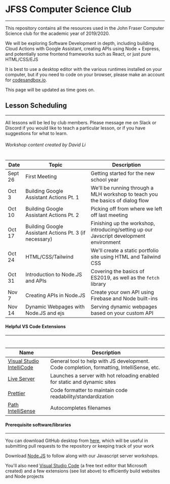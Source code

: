 # JFSS Computer Science Club
---
This repository contains all the resources used in the John Fraser Computer Science club for the academic year of 2019/2020. 

We will be exploring Software Development in depth, including building Cloud Actions with Google Assistant, creating APIs using Node + Express, and potentially some frontend frameworks such as React, or just pure HTML/CSS/EJS

It is best to use a desktop editor with the various runtimes installed on your computer, but if you need to code on your browser, please make an account for [codesandbox.io](Codesandbox).

This page will be updated as time goes on.


## Lesson Scheduling
---
All lessons will be led by club members. Please message me on Slack or Discord if you would like to teach a particular lesson, or if you have suggestions for what to learn.

###### Workshop content created by David Li

# 

| Date | Topic | Description |
| ------ | ------ | ------ |
| Sept 26 | First Meeting | Getting started for the new school year |
| Oct 3 | Building Google Assistant Actions Pt. 1 | We'll be running through a MLH workshop to teach you the basics of dialog flow|
| Oct 10 | Building Google Assistant Actions Pt. 2 | Picking off from where we left off last meeting |
| Oct 17 | Building Google Assistant Actions Pt. 3 (if necessary) | Finishing up the workshop, introducing/setting up our Javscript development environment |
| Oct 24 | HTML/CSS/Tailwind | We'll create a static portfolio site using HTML and Tailwind CSS |
| Oct 31 | Introduction to Node.JS and APIs | Covering the basics of ES2019, as well as the `fetch` library |
| Nov 7 | Creating APIs in Node.JS | Create your own API using Firebase and Node built-ins |
| Nov 14 | Dynamic Webpages with Node.JS and ejs | Serving dynamic webpages based on your custom API |

#### Helpful VS Code Extensions
---
#
| Name | Description |
| ------ | ------ |
| [Visual Studio IntelliCode](https://marketplace.visualstudio.com/items?itemName=VisualStudioExptTeam.vscodeintellicode) | General tool to help with JS development. Code completion, formatting, IntelliSense, etc. |
| [Live Server](https://marketplace.visualstudio.com/items?itemName=ritwickdey.LiveServer) | Launches a server with hot reloading enabled for static and dynamic sites |
| [Prettier](https://marketplace.visualstudio.com/items?itemName=esbenp.prettier-vscode) | Code formatter to maintain code readability/standardization |
| [Path IntelliSense](https://marketplace.visualstudio.com/items?itemName=christian-kohler.path-intellisense) | Autocompletes filenames |

#### Prerequisite software/libraries
---

You can download GitHub desktop from [here](https://desktop.github.com/), which will be useful in submitting pull requests to the repository or keeping track of your work

Download [Node.JS](https://nodejs.org/en/download/) to follow along with our Javascript server workshops.

You'll also need [Visual Studio Code](https://code.visualstudio.com/download) (a free text editor that Microsoft created) and a few extensions (see list above) to efficiently build websites and Node projects
